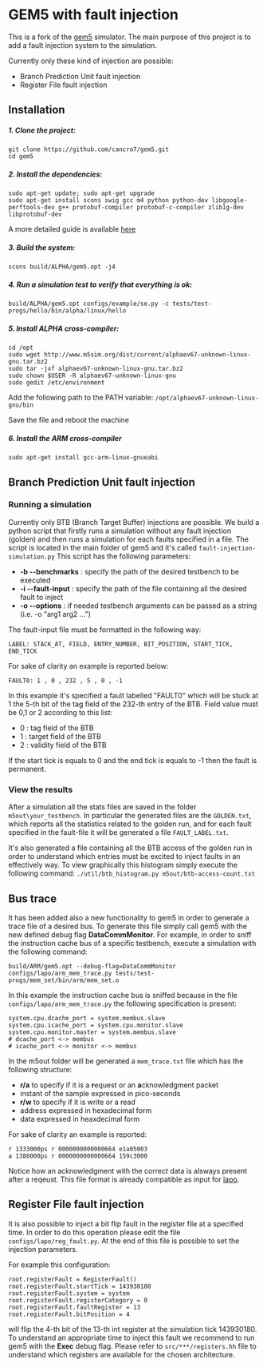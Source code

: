 # GEM5 with fault injection

This is a fork of the [gem5](http://gem5.org) simulator.
The main purpose of this project is to add a fault injection system to the simulation.

Currently only these kind of injection are possible:
  - Branch Prediction Unit fault injection
  - Register File fault injection

## Installation

##### 1. Clone the project:
```
git clone https://github.com/cancro7/gem5.git
cd gem5
```
##### 2. Install the dependencies:
```
sudo apt-get update; sudo apt-get upgrade
sudo apt-get install scons swig gcc m4 python python-dev libgoogle-perftools-dev g++ protobuf-compiler protobuf-c-compiler zlib1g-dev libprotobuf-dev
```
A more detailed guide is available [here](http://gem5.org/Dependencies)

##### 3. Build the system:
`scons build/ALPHA/gem5.opt -j4`

##### 4. Run a simulation test to verify that everything is ok:
`build/ALPHA/gem5.opt configs/example/se.py -c tests/test-progs/hello/bin/alpha/linux/hello`

##### 5. Install ALPHA cross-compiler:
```
cd /opt
sudo wget http://www.m5sim.org/dist/current/alphaev67-unknown-linux-gnu.tar.bz2
sudo tar -jxf alphaev67-unknown-linux-gnu.tar.bz2
sudo chown $USER -R alphaev67-unknown-linux-gnu
sudo gedit /etc/environment
```
Add the following path to the PATH variable:
`/opt/alphaev67-unknown-linux-gnu/bin`

Save the file and reboot the machine

##### 6. Install the ARM cross-compiler
`sudo apt-get install gcc-arm-linux-gnueabi`


## Branch Prediction Unit fault injection

### Running a simulation

Currently only BTB (Branch Target Buffer) injections are possible.
We build a python script that firstly runs a simulation without any fault injection (golden) and then runs a simulation for each faults specified in a file.
The script is located in the main folder of gem5 and it's called `fault-injection-simulation.py`
This script has the following parameters:
* **-b --benchmarks** : specify the path of the desired testbench to be executed
* **-i --fault-input** : specify the path of the file containing all the desired fault to inject
* **-o --options** : if needed testbench arguments can be passed as a string (i.e. -o "arg1 arg2 ...")

The fault-input file must be formatted in the following way:

`LABEL: STACK_AT, FIELD, ENTRY_NUMBER, BIT_POSITION, START_TICK, END_TICK`

For sake of clarity an example is reported below:
```
FAULT0: 1 , 0 , 232 , 5 , 0 , -1
```
In this example it's specified a fault labelled "FAULT0" which will be stuck at 1 the 5-th bit of the tag field of the 232-th entry of the BTB.
Field value must be 0,1 or 2 according to this list:
* 0 : tag field of the BTB
* 1 : target field of the BTB
* 2 : validity field of the BTB

If the start tick is equals to 0 and the end tick is equals to -1 then the fault is permanent.

### View the results
After a simulation all the stats files are saved in the folder `m5out\your_testbench`. In particular the generated files are the `GOLDEN.txt`, which reports all the statistics related to the golden run, and for each fault specified in the fault-file it will be generated a file `FAULT_LABEL.txt`.

It's also generated a file containing all the BTB access of the golden run in order to understand which entries must be excited to inject faults in an effectively way.
To view graphically this histogram simply execute the following command:
`./util/btb_histogram.py m5out/btb-access-count.txt`

## Bus trace
It has been added also a new functionality to gem5 in order to generate a trace file of a desired bus. To generate this file simply call gem5 with the new defined debug flag **DataCommMonitor**.
For example, in order to sniff the instruction cache bus of a specific testbench, execute a simulation with the following command:
```
build/ARM/gem5.opt --debug-flag=DataCommMonitor configs/lapo/arm_mem_trace.py tests/test-progs/mem_set/bin/arm/mem_set.o
```

In this example the instruction cache bus is sniffed because in the file `configs/lapo/arm_mem_trace.py` the following specification is present:
```
system.cpu.dcache_port = system.membus.slave
system.cpu.icache_port = system.cpu.monitor.slave
system.cpu.monitor.master = system.membus.slave
# dcache_port <-> membus
# icache_port <-> monitor <-> membus
```

In the m5out folder will be generated a `mem_trace.txt` file which has the following structure:
* **r/a** to specify if it is a **r**equest or an **a**cknowledgment packet
* instant of the sample expressed in pico-seconds
* **r/w** to specify if it is write or a read
* address expressed in hexadecimal form
* data expressed in heaxdecimal form

For sake of clarity an example is reported:
```
r 1333000ps r 0000000000000664 e1a05003
a 1388000ps r 0000000000000664 159c3000
```
Notice how an acknowledgment with the correct data is alsways present after a reqeust.
This file format is already compatible as input for [lapo](https://github.com/cancro7/lapo).

## Register File fault injection
It is also possible to inject a bit flip fault in the register file at a specified time.
In order to do this operation please edit the file `configs/lapo/reg_fault.py`. At the end of this file is possible to set the injection parameters.

For example this configuration:
```
root.registerFault = RegisterFault()
root.registerFault.startTick = 143930180
root.registerFault.system = system
root.registerFault.registerCategory = 0
root.registerFault.faultRegister = 13
root.registerFault.bitPosition = 4
```
will flip the 4-th bit of the 13-th int register at the simulation tick 143930180. To understand an appropriate time to inject this fault we recommend to run gem5 with the **Exec** debug flag.
Please refer to `src/***/registers.hh` file to understand which registers are available for the chosen architecture.
